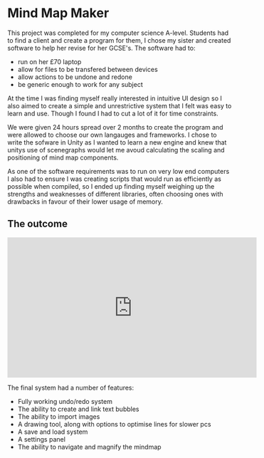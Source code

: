 
# Mind Map Maker

This project was completed for my computer science A-level. Students had to find a client and create a program for them, I chose my sister and created software to help her revise for her GCSE's.
The software had to:
- run on her £70 laptop
- allow for files to be transfered between devices
- allow actions to be undone and redone
- be generic enough to work for any subject

At the time I was finding myself really interested in intuitive UI design so I also aimed to create a simple and unrestrictive system that I felt was easy to learn and use. Though I found I had to cut a lot of it for time constraints.

We were given 24 hours spread over 2 months to create the program and were allowed to choose our own langauges and frameworks.
I chose to write the sofware in Unity as I wanted to learn a new engine and knew that unitys use of scenegraphs
would let me avoud calculating the scaling and positioning of mind map components.

As one of the software requirements was to run on very low end computers I also had to ensure I was creating scripts that would run as efficiently as possible when compiled, so I ended up
finding myself weighing up the strengths and weaknesses of different libraries, often choosing ones with drawbacks in favour of their lower usage of memory.

## The outcome

<iframe width="560" height="315" src="https://www.youtube.com/embed/qIV7RvNZ22c" frameborder="0" allow="accelerometer; autoplay; clipboard-write; encrypted-media; gyroscope; picture-in-picture" allowfullscreen></iframe>

The final system had a number of features:
- Fully working undo/redo system
- The ability to create and link text bubbles
- The ability to import images
- A drawing tool, along with options to optimise lines for slower pcs
- A save and load system
- A settings panel
- The ability to navigate and magnify the mindmap
